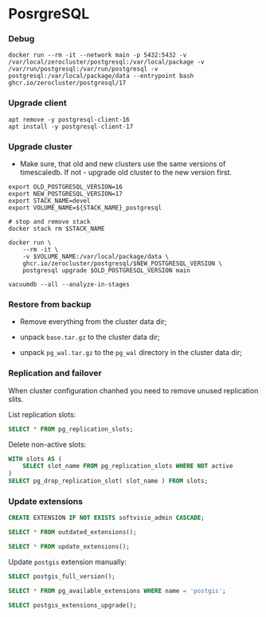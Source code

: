 # PosrgreSQL

### Debug

```shell
docker run --rm -it --network main -p 5432:5432 -v /var/local/zerocluster/postgresql:/var/local/package -v /var/run/postgresql:/var/run/postgresql -v postgresql:/var/local/package/data --entrypoint bash ghcr.io/zerocluster/postgresql/17
```

### Upgrade client

```shell
apt remove -y postgresql-client-16
apt install -y postgresql-client-17
```

### Upgrade cluster

-   Make sure, that old and new clusters use the same versions of timescaledb. If not - upgrade old cluster to the new version first.

```shell
export OLD_POSTGRESQL_VERSION=16
export NEW_POSTGRESQL_VERSION=17
export STACK_NAME=devel
export VOLUME_NAME=${STACK_NAME}_postgresql

# stop and remove stack
docker stack rm $STACK_NAME

docker run \
    --rm -it \
    -v $VOLUME_NAME:/var/local/package/data \
    ghcr.io/zerocluster/postgresql/$NEW_POSTGRESQL_VERSION \
    postgresql upgrade $OLD_POSTGRESQL_VERSION main

vacuumdb --all --analyze-in-stages
```

### Restore from backup

-   Remove everything from the cluster data dir;

-   unpack `base.tar.gz` to the cluster data dir;

-   unpack `pg_wal.tar.gz` to the `pg_wal` directory in the cluster data dir;

### Replication and failover

When cluster configuration chanhed you need to remove unused replication slits.

List replication slots:

```sql
SELECT * FROM pg_replication_slots;
```

Delete non-active slots:

```sql
WITH slots AS (
    SELECT slot_name FROM pg_replication_slots WHERE NOT active
)
SELECT pg_drop_replication_slot( slot_name ) FROM slots;
```

### Update extensions

```sql
CREATE EXTENSION IF NOT EXISTS softvisio_admin CASCADE;

SELECT * FROM outdated_extensions();

SELECT * FROM update_extensions();
```

Update `postgis` extension manually:

```sql
SELECT postgis_full_version();

SELECT * FROM pg_available_extensions WHERE name = 'postgis';

SELECT postgis_extensions_upgrade();

```
